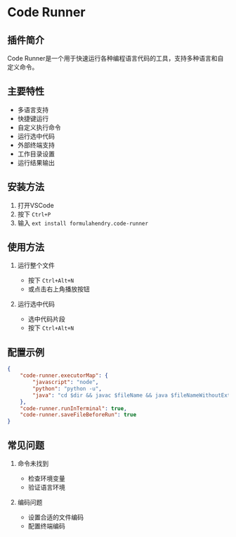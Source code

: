 # Code Runner

## 插件简介

Code Runner是一个用于快速运行各种编程语言代码的工具，支持多种语言和自定义命令。

## 主要特性

- 多语言支持
- 快捷键运行
- 自定义执行命令
- 运行选中代码
- 外部终端支持
- 工作目录设置
- 运行结果输出

## 安装方法

1. 打开VSCode
2. 按下 `Ctrl+P`
3. 输入 `ext install formulahendry.code-runner`

## 使用方法

1. 运行整个文件

   - 按下 `Ctrl+Alt+N`
   - 或点击右上角播放按钮
2. 运行选中代码

   - 选中代码片段
   - 按下 `Ctrl+Alt+N`

## 配置示例

```json
{
    "code-runner.executorMap": {
        "javascript": "node",
        "python": "python -u",
        "java": "cd $dir && javac $fileName && java $fileNameWithoutExt"
    },
    "code-runner.runInTerminal": true,
    "code-runner.saveFileBeforeRun": true
}
```

## 常见问题

1. 命令未找到

   - 检查环境变量
   - 验证语言环境
2. 编码问题

   - 设置合适的文件编码
   - 配置终端编码
